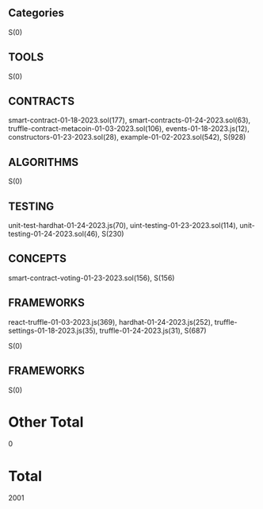 ## Categories
S(0)

## TOOLS

S(0)

## CONTRACTS
smart-contract-01-18-2023.sol(177), smart-contracts-01-24-2023.sol(63), truffle-contract-metacoin-01-03-2023.sol(106), events-01-18-2023.js(12), constructors-01-23-2023.sol(28), example-01-02-2023.sol(542), 
S(928)

## ALGORITHMS

S(0)

## TESTING
unit-test-hardhat-01-24-2023.js(70), uint-testing-01-23-2023.sol(114), unit-testing-01-24-2023.sol(46), 
S(230)

## CONCEPTS
smart-contract-voting-01-23-2023.sol(156), 
S(156)

## FRAMEWORKS
react-truffle-01-03-2023.js(369), hardhat-01-24-2023.js(252), truffle-settings-01-18-2023.js(35), truffle-01-24-2023.js(31), 
S(687)

S(0)

## FRAMEWORKS

S(0)

# Other Total 
0
# Total 
2001